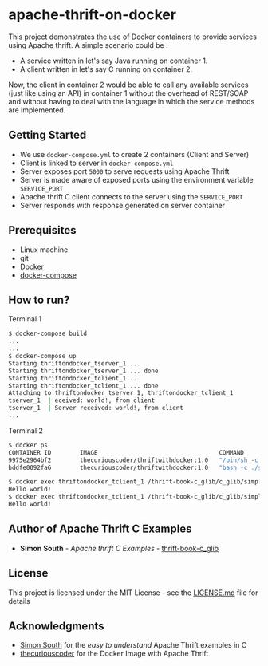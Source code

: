 # apache-thrift-on-docker

This project demonstrates the use of Docker containers to provide services using Apache thrift. 
A simple scenario could be :
* A service written in let's say Java running on container 1. 
* A client written in let's say C running on container 2.

Now, the client in container 2 would be able to call any available services (just like using an API) in container 1 without the overhead of REST/SOAP and without having to deal with the language in which the service methods are implemented. 

## Getting Started
* We use `docker-compose.yml` to create 2 containers (Client and Server)
* Client is linked to server in `docker-compose.yml`
* Server exposes port `5000` to serve requests using Apache Thrift
* Server is made aware of exposed ports using the environment variable `SERVICE_PORT`
* Apache thrift C client connects to the server using the `SERVICE_PORT`
* Server responds with response generated on server container

## Prerequisites
* Linux machine
* git
* [Docker](https://docs.docker.com/engine/installation/)
* [docker-compose](https://docs.docker.com/compose/install/#install-compose)

## How to run?
Terminal 1
```sh
$ docker-compose build
...
...
$ docker-compose up
Starting thriftondocker_tserver_1 ...
Starting thriftondocker_tserver_1 ... done
Starting thriftondocker_tclient_1 ...
Starting thriftondocker_tclient_1 ... done
Attaching to thriftondocker_tserver_1, thriftondocker_tclient_1
tserver_1  | eceived: world!, from client
tserver_1  | Server received: world!, from client
...
```

Terminal 2
```sh
$ docker ps
CONTAINER ID        IMAGE                                  COMMAND                  CREATED             STATUS              PORTS                    NAMES
9975e2964bf2        thecuriouscoder/thriftwithdocker:1.0   "/bin/sh -c /bin/bash"   12 minutes ago      Up About a minute                            thriftondocker_tclient_1
bddfe0092fa6        thecuriouscoder/thriftwithdocker:1.0   "bash -c ./server"       12 minutes ago      Up About a minute   0.0.0.0:5000->5000/tcp   thriftondocker_tserver_1

$ docker exec thriftondocker_tclient_1 /thrift-book-c_glib/c_glib/simple/client
Hello world!
$ docker exec thriftondocker_tclient_1 /thrift-book-c_glib/c_glib/simple/client
Hello world!

```

## Author of Apache Thrift C Examples

* **Simon South** - *Apache thrift C Examples* - [thrift-book-c_glib](https://github.com/simonsouth/thrift-book-c_glib)


## License

This project is licensed under the MIT License - see the [LICENSE.md](LICENSE.md) file for details

## Acknowledgments

* [Simon South](https://github.com/simonsouth) for the *easy to understand* Apache Thrift examples in C
* [thecuriouscoder](https://hub.docker.com/r/thecuriouscoder/thriftwithdocker/) for the Docker Image with Apache Thrift
